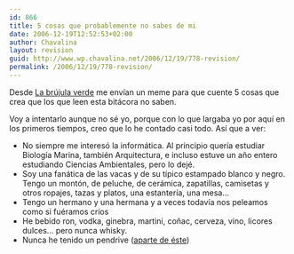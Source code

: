 ```yaml
---
id: 866
title: 5 cosas que probablemente no sabes de mi
date: 2006-12-19T12:52:53+02:00
author: Chavalina
layout: revision
guid: http://www.wp.chavalina.net/2006/12/19/778-revision/
permalink: /2006/12/19/778-revision/
---
```

Desde <a href="http://www.labrujulaverde.com/2006/12/19/5-cosas-que-probablemente-no-sabes-de-mi/" target="_blank">La br&uacute;jula verde</a> me env&iacute;an un meme para que cuente 5 cosas que crea que los que leen esta bitácora no saben.

Voy a intentarlo aunque no sé yo, porque con lo que largaba yo por aqu&iacute; en los primeros tiempos, creo que lo he contado casi todo. As&iacute; que a ver:

  * No siempre me interesó la informática. Al principio quer&iacute;a estudiar Biolog&iacute;a Marina, también Arquitectura, e incluso estuve un a&ntilde;o entero estudiando Ciencias Ambientales, pero lo dejé.
  * Soy una fanática de las vacas y de su t&iacute;pico estampado blanco y negro. Tengo un montón, de peluche, de cerámica, zapatillas, camisetas y otros ropajes, tazas y platos, una estanter&iacute;a, una mesa…
  * Tengo un hermano y una hermana y a veces todav&iacute;a nos peleamos como si fuéramos cr&iacute;os
  * He bebido ron, vodka, ginebra, martini, co&ntilde;ac, cerveza, vino, licores dulces… pero nunca whisky.
  * Nunca he tenido un pendrive (<a href="http://chavalina.net/comentar.php?idpost=238" target="_blank">aparte de éste</a>)